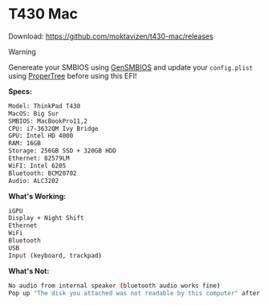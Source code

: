 # T430 Mac

Download: https://github.com/moktavizen/t430-mac/releases

> [!WARNING]  
> Genereate your SMBIOS using [GenSMBIOS](/Users/thicc430/mountefi/MountEFI.command) and update your `config.plist` using [ProperTree](https://github.com/corpnewt/ProperTree) before using this EFI!

**Specs:**

```bash
Model: ThinkPad T430  
MacOS: Big Sur  
SMBIOS: MacBookPro11,2  
CPU: i7-3632QM Ivy Bridge  
GPU: Intel HD 4000  
RAM: 16GB  
Storage: 256GB SSD + 320GB HDD  
Ethernet: 82579LM  
WiFI: Intel 6205  
Bluetooth: BCM20702  
Audio: ALC3202
```

**What's Working:**

```bash
iGPU  
Display + Night Shift  
Ethernet  
WiFi  
Bluetooth  
USB  
Input (keyboard, trackpad)
```

**What's Not:**

```bash
No audio from internal speaker (bluetooth audio works fine)  
Pop up "The disk you attached was not readable by this computer" after every start/boot
```
